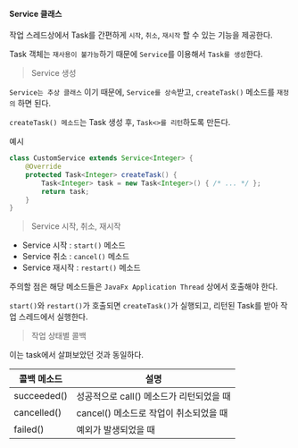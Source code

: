 #### Service 클래스

작업 스레드상에서 Task를 간편하게 `시작`, `취소`, `재시작` 할 수 있는 기능을 제공한다.

Task 객체는 `재사용이 불가능`하기 때문에 `Service`를 이용해서 `Task를 생성`한다.

> Service 생성

`Service는 추상 클래스` 이기 때문에, `Service를 상속`받고, `createTask()` 메소드를 `재정의` 하면 된다.

`createTask() 메소드`는 Task 생성 후, `Task<>를 리턴`하도록 만든다.

예시

```java
class CustomService extends Service<Integer> {
    @Override
    protected Task<Integer> createTask() {
        Task<Integer> task = new Task<Integer>() { /* ... */ };
        return task;
    }
}
```

> Service 시작, 취소, 재시작

- Service 시작 : `start()` 메소드
- Service 취소 : `cancel()` 메소드
- Service 재시작 : `restart()` 메소드

주의할 점은 해당 메소드들은 `JavaFx Application Thread` 상에서 호출해야 한다.

`start()`와 `restart()`가 호출되면 `createTask()`가 실행되고, 리턴된 Task를 받아 작업 스레드에서 실행한다.

> 작업 상태별 콜백

이는 task에서 살펴보았던 것과 동일하다.

| 콜백 메소드 | 설명 |
| --- | --- |
| succeeded() | 성공적으로 call() 메소드가 리턴되었을 때 |
| cancelled() | cancel() 메소드로 작업이 취소되었을 때 |
| failed() | 예외가 발생되었을 때 |